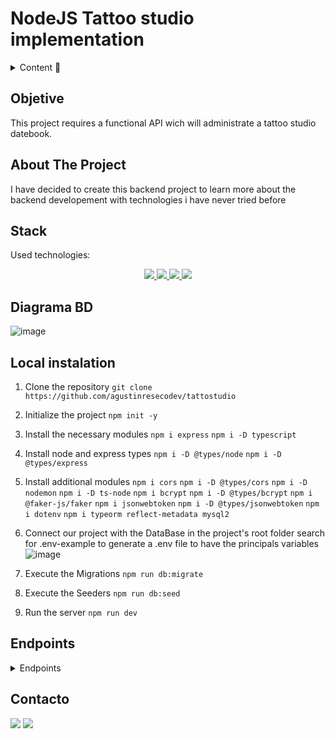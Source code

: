 # NodeJS Tattoo studio implementation

<details>
  <summary>Content 📝</summary>
  <ol>
    <li><a href="#objetive">Objetive</a></li>
    <li><a href="#about-the-project">About the project</a></li>
    <li><a href="#deploy-🚀">Deploy</a></li>
    <li><a href="#stack">Stack</a></li>
    <li><a href="#diagrama-bd">Diagram</a></li>
    <li><a href="#instalación-en-local">Instalation</a></li>
    <li><a href="#endpoints">Endpoints</a></li>
    <li><a href="#contacto">Contacto</a></li>
  </ol>
</details>

## Objetive
This project requires a functional API wich will administrate a tattoo studio datebook. 

## About The Project
I have decided to create this backend project to learn more about the backend developement with technologies i have never tried before

## Stack
Used technologies:
<div align="center">

<a href="https://www.expressjs.com/">
    <img src= "https://img.shields.io/badge/express.js-%23404d59.svg?style=for-the-badge&logo=express&logoColor=%2361DAFB"/>
</a>
<a href="https://nodejs.org/es/">
    <img src= "https://img.shields.io/badge/node.js-026E00?style=for-the-badge&logo=node.js&logoColor=white"/>
</a>
<a href="https://developer.mozilla.org/es/docs/Web/JavaScript">
    <img src= "https://img.shields.io/badge/javascipt-EFD81D?style=for-the-badge&logo=javascript&logoColor=black"/>
</a>
    
<a href="https://www.typescriptlang.org/">
    <img src="https://img.shields.io/badge/typescript-blue?style=for-the-badge&logo=typescript&logoColor=white">
</a>

 </div>


## Diagrama BD
![image](https://hackmd.io/_uploads/HyshXfXCT.png)


## Local instalation
1. Clone the repository
 `git clone https://github.com/agustinresecodev/tattostudio`

2. Initialize the project
`npm init -y`

3. Install the necessary modules
 `npm i express`
 `npm i -D typescript`

4. Install node and express types
 `npm i -D @types/node`
 `npm i -D @types/express`

5. Install additional modules
 `npm i cors`
 `npm i -D @types/cors`
 `npm i -D nodemon`
 `npm i -D ts-node`
 `npm i bcrypt`
 `npm i -D @types/bcrypt`
 `npm i @faker-js/faker`
 `npm i jsonwebtoken`
 `npm i -D @types/jsonwebtoken`
 `npm i dotenv`
 `npm i typeorm reflect-metadata mysql2`
 
6. Connect our project with the DataBase
    in the project's root folder search for .env-example to generate a .env file to have the principals variables
    ![image](https://hackmd.io/_uploads/BJXsPfm06.png)
    

7. Execute the Migrations
    `npm run db:migrate`

8. Execute the Seeders
    `npm run db:seed` 

9. Run the server
    `npm run dev`

## Endpoints
<details>
<summary>Endpoints</summary>

- AUTH
    - REGISTER

            POST http://localhost:3000/api/register
        body:
        ``` js
            {
                "firstName": "David",
                "email": "david@david.com",
                "password": "princes"
            }
        ```

    - LOGIN

            POST http://localhost:3000/api/login  
        body:
        ``` js
            {
                
                "email": "david@david.com",
                "password": "princes"
            }
        ```
- ADMIN
    - DELETE USER
    
            DELETE http://localhost:3000/api/user/delete/5
    
    - GET DETAIL JOBDATES
    
            GET http://localhost:3000/api/jobdates/5
    
    - POST CREATE ARTIST
    
            POST http://localhost:3000/api/artists/create
        body:
        ```js
            {
                "firstName":"Artista de Prueba", 
	            "email": "artista@artista", 
	            "password": "12345678", 
	            "phone": 123456789,
	            "style": "asian",
	        }
        ```
    - EDIT USER ROLE
    
            PUT http://localhost:3000/api/
        body:
        ```js
            {
                "roleId":3
                
            }
- CLIENTS
    - GET ALL MY DATES
        
            GET http://localhost:3000/api/jobdates/client/jobdates

- ARTISTS
        
    - GET ALL ARTISTS
    
            GET http://localhost:3000/api/artists
    
    - GET ALL THE DATES WITH ME 
    
            GET http://localhost:3000/api/jobdates/artist/jobdates

- JOBDATES
    
    - CREATE JOBDATE
    
            POST http://localhost:3000/api/jobdates/create
        
        body:
        ```js
            {
                "day_date": "2024-08-03T15:48:02.000Z",
	            "description": "Catena pariatur optio tres tenus tredecim taedium convoco absum canto.",
	            "artist":5,
	            "client":9,
	            "price": 9734
                
            }
    - GET ALL JOBDATES
        
            GET http://localhost:3000/api/jobdates
        
    - EDIT JOBDATE
    
            PUT http://localhost:3000/api/jobdates/7
    
        body:
        ```js
            {
                "day_date": "2024-08-03T15:48:02.000Z",
	            "description": "Jobdate Editado",
	            "price": 9734	
                
            }
    - DELETE JOBDATE
    
            DELETE http://localhost:3000/api/jobdates/7
    
    - GET JOBDATE BY ID
    
            GET http://localhost:3000/api/jobdates/7

- USER
    
    - DELETE USER
        
            DELETE http://localhost:3000/api/users/delete/9
    
    - UPDATE SELF PROFILE
            
            PUT http://localhost:3000/api/users/9
        body:
        ```js
            {
                "firstName": "Daisy",
	            "lastName": "Loweeeee",
	            "email": "Doris.Gerlach-Funk@yahoo.com",
	            "phone": 290867512,
	            "isActive": true
            }
        ```
    - GET SELF PROFILE
            
            GET http://localhost:3000/api/users/profile/
    
    - GET ALL USERS
    
            GET http://localhost:3000/api/users/all
    
    - EDIT USER
    
            PUT http://localhost:3000/api/users/edit/4
    
        body:
        ```js
            {
                    "firstName": "Moises",
	                "lastName": "Glover",
	                "email": "Victoria.Wintheiser@hotmail.coma",
	                "phone": 290867512,
	                "isActive": true
            }
        ```
    - CREATE USER
        
            POST http://localhost:3000/api/users/create
            
        body:
        ```js
            {
                    "firstName": "Moises",
	                "lastName": "Glover",
	                "email": "Victoria.Wintheiser@hotmail.coma",
	                "phone": 290867512,
                    "password": "12345678"
	                "isActive": true
            }
        ```
    - GET USER BY ID
    
            GET http://localhost:3000/api/users/4
    
</details>


## Contacto
<a href = "mailto:agustinresecodev@gmail.com"><img src="https://img.shields.io/badge/Gmail-C6362C?style=for-the-badge&logo=gmail&logoColor=white" target="_blank"></a>
<a href="https://www.linkedin.com/in/linkedinUser/" target="_blank"><img src="https://img.shields.io/badge/-LinkedIn-%230077B5?style=for-the-badge&logo=linkedin&logoColor=white" target="_blank"></a> 
</p>